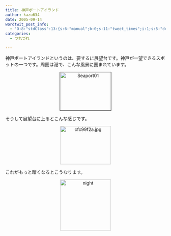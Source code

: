 ```yaml
---
title: 神戸ポートアイランド
author: kazu634
date: 2005-09-14
wordtwit_post_info:
  - 'O:8:"stdClass":13:{s:6:"manual";b:0;s:11:"tweet_times";i:1;s:5:"delay";i:0;s:7:"enabled";i:1;s:10:"separation";s:2:"60";s:7:"version";s:3:"3.7";s:14:"tweet_template";b:0;s:6:"status";i:2;s:6:"result";a:0:{}s:13:"tweet_counter";i:2;s:13:"tweet_log_ids";a:1:{i:0;i:2043;}s:9:"hash_tags";a:0:{}s:8:"accounts";a:1:{i:0;s:7:"kazu634";}}'
categories:
  - つれづれ

---
```

<div class="section">
<p>
    神戸ポートアイランドというのは、要するに展望台です。神戸が一望できるスポットの一つです。周囲は港で、こんな風景に囲まれています。
</p>
  
<p>
<center>
<a href="http://image.blog.livedoor.jp/simoom634/imgs/9/9/9975eef2.jpg" onclick="__gaTracker('send', 'event', 'outbound-article', 'http://image.blog.livedoor.jp/simoom634/imgs/9/9/9975eef2.jpg', '');" target="_blank"><img width="160" alt="Seaport01" src="http://image.blog.livedoor.jp/simoom634/imgs/9/9/9975eef2-s.jpg" class="pict" height="120" border="1" /></a>
</center>
</p></p> 
  
<p>
    そうして展望台に上るとこんな感じです。
</p>
  
<p>
<center>
<a href="http://image.blog.livedoor.jp/simoom634/imgs/c/f/cfc99f2a.jpg" onclick="__gaTracker('send', 'event', 'outbound-article', 'http://image.blog.livedoor.jp/simoom634/imgs/c/f/cfc99f2a.jpg', '');" target="_blank"><img width="160" alt="cfc99f2a.jpg" src="http://image.blog.livedoor.jp/simoom634/imgs/c/f/cfc99f2a-s.jpg" class="pict" height="120" border="0" /></a>
</center>
</p></p> 
  
<p>
    これがもっと暗くなるとこうなります。
</p>
  
<p>
<center>
<a href="http://image.blog.livedoor.jp/simoom634/imgs/0/e/0e3d69c8.jpg" onclick="__gaTracker('send', 'event', 'outbound-article', 'http://image.blog.livedoor.jp/simoom634/imgs/0/e/0e3d69c8.jpg', '');" target="_blank"><img width="160" alt="night" src="http://image.blog.livedoor.jp/simoom634/imgs/0/e/0e3d69c8-s.jpg" class="pict" border="0" /></a>
</center>
</p>
</div>
